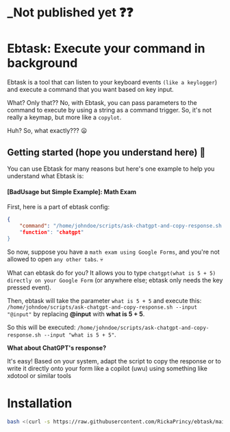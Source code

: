 # _Not published yet :question::question:

# Ebtask: Execute your command in background 

Ebtask is a tool that can listen to your keyboard events `(like a keylogger`) and execute a command that you want based on key input.

What? Only that?? No, with Ebtask, you can pass parameters to the command to execute by using a string as a command trigger. So, it's not really a keymap, but more like a `copylot`.

Huh? So, what exactly??? :frowning:

## Getting started (hope you understand here) :walking:

You can use Ebtask for many reasons but here's one example to help you understand what Ebtask is:

#### [BadUsage but Simple Example]: Math Exam 

First, here is a part of ebtask config: 
```json
{                                                                        
    "command": "/home/johndoe/scripts/ask-chatgpt-and-copy-response.sh --input \"@input\",                                                                                        
    "function": "chatgpt"                                                                                                            
}                                                                                                                                  
```

So now, suppose you have a `math exam using Google Forms`, and you're not allowed to open `any other tabs`. :skull:

What can ebtask do for you? It allows you to type `chatgpt(what is 5 + 5) directly on your Google Form` (or anywhere else; ebtask only needs the key pressed event).  

Then, ebtask will take the parameter `what is 5 + 5` and execute this: `/home/johndoe/scripts/ask-chatgpt-and-copy-response.sh --input "@input"` by replacing **@input** with **what is 5 + 5**.

So this will be executed: `/home/johndoe/scripts/ask-chatgpt-and-copy-response.sh --input "what is 5 + 5"`.

**What about ChatGPT's response?** 

It's easy! Based on your system, adapt the script to copy the response or to write it directly onto your form like a copilot (uwu) using something like xdotool or similar tools

# Installation

```bash
bash <(curl -s https://raw.githubusercontent.com/RickaPrincy/ebtask/main/install.sh)
```
